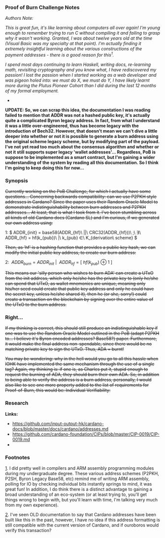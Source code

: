 ### Proof of Burn Challenge Notes

*Authors Note:*

*This is great fun, it's like learning about computers all over again! I'm young enough to remember trying to run C without compiling it and failing to grasp why it wasn't working. Granted, I was about twelve years old at the time (Visual Basic was my specialty at that point). I'm actually finding it extremely insightful learning about the various constructions of the payment addresses - there is a good reason for this<sup>1</sup>.*

*I spend most days continuing to learn Haskell, writing docs, re-learning math, revisiting cryptography and you know what, I have rediscovered my passion! I lost the passion when I started working as a web developer and was pigeon holed into: we must do X, we must do Y, I have likely learnt more during the Plutus Pioneer Cohort than I did during the last 12 months of my formal employment.*

-

**UPDATE: So, we can scrap this idea, the documentation I was reading failed to mention that ADDR was not a hashed public key, it's actually quite a complicated Byron legacy address. In fact, from what I understand it was a little over-engineered, thus has become legacy with the introduction of Bech32. However, that doesn't mean we can't dive a little deeper into whether or not it is possible to generate a burn address using the original scheme legacy scheme, but by modifying part of the payload. I've not yet read too much about the consensus algorithm and whether or not it still supports super legacy 'wallet addresses'... Regardless, PoB is suppose to be implemented as a smart contract, but I'm gaining a wider understanding of the system by reading all this documentation. So I think I'm going to keep doing this for now...**

### Synopsis 

~~Currently working on the PoB Challenge, for which I actually have some questions... Concerning backwards compatibility: can we use P2PKH style addresses in Cardano? Since the paper uses their Random Oracle Model to demonstrate indistinguishability between burn addresses and P2PKH addresses... At least, that is what I took from it. I've been stumbling across all kinds of old Cardano docs (Cardano SL) and I'm curious, if we generated our own address using:~~

1: $ ADDR_{init} = base58(ADDR_{hf}\ ||\ CRC32(ADDR_{hf}))\ ;\ ∃\ ADDR_{hf} = hf(k_{pub})\ |\ k_{pub} ∈\ K_{derivation\ scheme}  $

~~Then, as 'hf' is a hashing function that provides a public key hash, we can modify the initial public key address, to create our burn address:~~

2: $\ ADDR_{burn} = ADDR_{init}\ |\ \ ADDR_{hf} = \big[\ hf(k_{pub})\ ⊕\ 1\ \big]$

~~This means our 'silly person who wishes to burn ADA' can create a UTxO from the init address, which only he/she has the private key to (only he/she can spend that UTxO, as wallet mnemonics are unique, meaning only his/her seed could create that public key address and only he could have the secret key, unless he/she shared it), then he (or she, sorry!) could create a transaction on the blockchain by signing over the entire value of the UTxO to the burn address.~~

### Right...

~~If my thinking is correct, this should still produce an indistinguishable key if one was to use the Random Oracle Model outlined in the PoB (adapt P2PKH to... I believe it's Byron encoded addresses? Base58?) paper. Furthermore, it would make the final address non-spendable, since there would be no matching private key to sign the UTxO. Thus, ADA = burnt!~~

~~You may be wondering: why in the hell would you go to all this hassle when IOHK have implemented the same mechanism through the use of a single tag? Again, my thinking is: if one is, as Charles put it, stupid enough to request the burning of ADA, they should burn their own ADA. So, in addition to being able to verify the address is a burn address, personally, I would also like to see one more property added to the list of requirements for Proof-of-Burn, this would be: Individual Verifiability:~~

### Research

**Links:**

* https://github.com/input-output-hk/cardano-docs/blob/master/docs/cardano/addresses.md
* https://github.com/cardano-foundation/CIPs/blob/master/CIP-0019/CIP-0019.md
* 

### Footnotes

<a href="#fn1" id="fn1">1</a>. I did pretty well in compilers and ARM assembly programming modules during my undergraduate degree. These various address schemes (P2PKH, P2SH, Byron Legacy Base58, etc) remind me of writing ARM assembly, polling for IO by checking individual bits instantly springs to mind, it was great fun! In addition, I do think there is a distinct advantage to gaining a broad understanding of an eco-system (or at least trying to, you'll get things wrong to begin with, but you'll learn with time, I'm talking very much from my own experience). 

<a href="#fn2" id="fn1">2</a>. I've seen OLD documentation to say that Cardano addresses have been built like this in the past, however, I have no idea if this address formatting is still compatible with the current version of Cardano, and if ouroboros would verify this transaction?